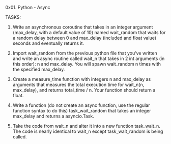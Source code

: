 0x01. Python - Async

TASKS:

1. Write an asynchronous coroutine that takes in an integer argument (max_delay, with a default value of 10) named wait_random that waits for a random delay between 0 and max_delay (included and float value) seconds and eventually returns it.

2. Import wait_random from the previous python file that you’ve written and write an async routine called wait_n that takes in 2 int arguments (in this order): n and max_delay. You will spawn wait_random n times with the specified max_delay.

3. Create a measure_time function with integers n and max_delay as arguments that measures the total execution time for wait_n(n, max_delay), and returns total_time / n. Your function should return a float.

4. Write a function (do not create an async function, use the regular function syntax to do this) task_wait_random that takes an integer max_delay and returns a asyncio.Task.

5. Take the code from wait_n and alter it into a new function task_wait_n. The code is nearly identical to wait_n except task_wait_random is being called.

